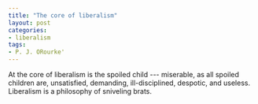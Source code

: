 ```yaml
---
title: "The core of liberalism"
layout: post
categories:
- liberalism
tags:
- P. J. ORourke'
---
```


At the core of liberalism is the spoiled child --- miserable, as all spoiled children are, unsatisfied, demanding, ill-disciplined, despotic, and useless. Liberalism is a philosophy of sniveling brats.